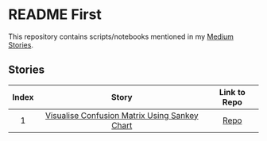# README First
 This repository contains scripts/notebooks mentioned in my <a href="https://medium.com/@hrishikesh.pe">Medium Stories</a>.
 
 ## Stories
|Index|Story|Link to Repo|
|:----:|:----:|:---:|
|1| <a href="https://medium.com/@hrishikesh.pe/an-unique-way-of-visualising-confusion-matrix-sankey-chart-de8e4d09b9b">Visualise Confusion Matrix Using Sankey Chart</a>|<a href="https://github.com/hrishi-ds/Medium/tree/main/Visualize-Confusion-Matrix-Using-Sankey-Diagram">Repo</a>|
